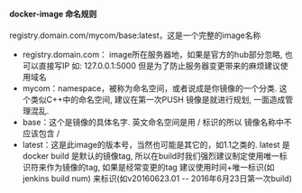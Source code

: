 #### docker-image 命名规则

registry.domain.com/mycom/base:latest，这是一个完整的image名称
* registry.domain.com： image所在服务器地，如果是官方的hub部分忽略, 也可以直接写IP 如: 127.0.0.1:5000 但是为了防止服务器变更带来的麻烦建议使用域名
* mycom：namespace，被称为命名空间，或者说成是你镜像的一个分类. 这个类似C++中的命名空间, 建议在第一次PUSH 镜像是就进行规划, 一面造成管理混乱.
* base：这个是镜像的具体名字. 英文命名空间是用 / 标识的所以 镜像名称中不应该包含 /
* latest：这是此image的版本号，当然也可能是其它的，如1.1之类的. latest 是docker build 是默认的镜像tag, 所以在build时我们强烈建议制定使用唯一标识符来作为镜像的tag, 如果是经常变更的tag 建议使用时间+唯一标识(如jenkins build num) 来标识(如v20160623.01 -- 2016年6月23日第一次build)
